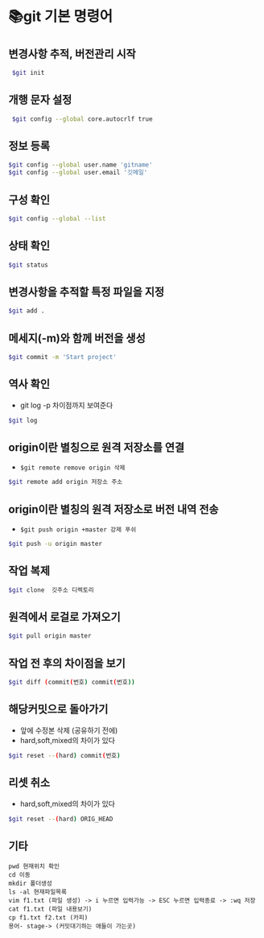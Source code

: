 # **📚git 기본 명령어**

## 변경사항 추적, 버전관리 시작
```bash
 $git init
``` 
## 개행 문자 설정 
```bash
 $git config --global core.autocrlf true 
``` 
## 정보 등록
 ```bash
 $git config --global user.name 'gitname' 
 $git config --global user.email '깃메일'
 ```

## 구성 확인
 ```bash
 $git config --global --list 
 ```

## 상태 확인
 ```bash
 $git status 
 ```

## 변경사항을 추적할 특정 파일을 지정
 ```bash
 $git add .
 ```

## 메세지(-m)와 함께 버전을 생성
 ```bash
 $git commit -m 'Start project' 
 ```

## 역사 확인 
- git log -p 차이점까지 보여준다

 ```bash
 $git log 
 ```

## origin이란 별칭으로 원격 저장소를 연결
- `$git remote remove origin 삭제` 

 ```bash
 $git remote add origin 저장소 주소 
 ```

## origin이란 별칭의 원격 저장소로 버전 내역 전송
- `$git push origin +master 강제 푸쉬` 

 ```bash
 $git push -u origin master   
 ```

## 작업 복제
 ```bash
 $git clone  깃주소 디렉토리
 ```

## 원격에서 로걸로 가져오기
 ```bash
 $git pull origin master 
 ```

## 작업 전 후의 차이점을 보기 
 ```bash
 $git diff (commit(번호) commit(번호)) 
 ```

## 해당커밋으로 돌아가기
- 앞에 수정본 삭제 (공유하기 전에)
- hard,soft,mixed의 차이가 있다

 ```bash
 $git reset --(hard) commit(번호) 
 ```

## 리셋 취소
- hard,soft,mixed의 차이가 있다

 ```bash
 $git reset --(hard) ORIG_HEAD 
 ```

## 기타 
```plaintext
pwd 현재위치 확인 
cd 이동 
mkdir 폴더생성
ls -al 현재파일목록
vim f1.txt (파일 생성) -> i 누르면 입력가능 -> ESC 누르면 입력종료 -> :wq 저장 
cat f1.txt (파일 내용보기)
cp f1.txt f2.txt (카피)
용어- stage-> (커밋대기하는 애들이 가는곳)
```


